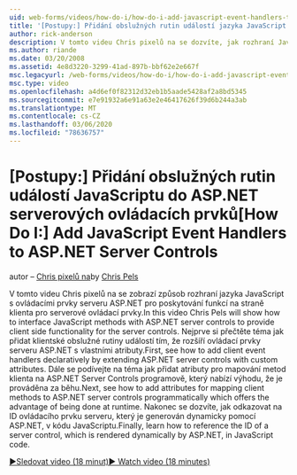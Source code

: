 ```yaml
---
uid: web-forms/videos/how-do-i/how-do-i-add-javascript-event-handlers-to-aspnet-server-controls
title: '[Postupy:] Přidání obslužných rutin událostí jazyka JavaScript do ovládacích prvků serveru ASP.NET | Microsoft Docs'
author: rick-anderson
description: V tomto videu Chris pixelů na se dozvíte, jak rozhraní JavaScript používat s ovládacími prvky serveru ASP.NET k poskytování funkcí na straně klienta pro server pro pokračování...
ms.author: riande
ms.date: 03/20/2008
ms.assetid: 4e8d3220-3299-41ad-897b-bbf62e2e667f
msc.legacyurl: /web-forms/videos/how-do-i/how-do-i-add-javascript-event-handlers-to-aspnet-server-controls
msc.type: video
ms.openlocfilehash: a4d6ef0f82312d32eb1b5aade5428af2a8bd5345
ms.sourcegitcommit: e7e91932a6e91a63e2e46417626f39d6b244a3ab
ms.translationtype: MT
ms.contentlocale: cs-CZ
ms.lasthandoff: 03/06/2020
ms.locfileid: "78636757"
---
```

# <a name="how-do-i-add-javascript-event-handlers-to-aspnet-server-controls"></a><span data-ttu-id="37059-103">[Postupy:] Přidání obslužných rutin událostí JavaScriptu do ASP.NET serverových ovládacích prvků</span><span class="sxs-lookup"><span data-stu-id="37059-103">[How Do I:] Add JavaScript Event Handlers to ASP.NET Server Controls</span></span>

<span data-ttu-id="37059-104">autor – [Chris pixelů na](https://twitter.com/chrispels)</span><span class="sxs-lookup"><span data-stu-id="37059-104">by [Chris Pels](https://twitter.com/chrispels)</span></span>

<span data-ttu-id="37059-105">V tomto videu Chris pixelů na se zobrazí způsob rozhraní jazyka JavaScript s ovládacími prvky serveru ASP.NET pro poskytování funkcí na straně klienta pro serverové ovládací prvky.</span><span class="sxs-lookup"><span data-stu-id="37059-105">In this video Chris Pels will show how to interface JavaScript methods with ASP.NET server controls to provide client side functionality for the server controls.</span></span> <span data-ttu-id="37059-106">Nejprve si přečtěte téma jak přidat klientské obslužné rutiny událostí tím, že rozšíří ovládací prvky serveru ASP.NET s vlastními atributy.</span><span class="sxs-lookup"><span data-stu-id="37059-106">First, see how to add client event handlers declaratively by extending ASP.NET server controls with custom attributes.</span></span> <span data-ttu-id="37059-107">Dále se podívejte na téma jak přidat atributy pro mapování metod klienta na ASP.NET Server Controls programově, který nabízí výhodu, že je prováděna za běhu.</span><span class="sxs-lookup"><span data-stu-id="37059-107">Next, see how to add attributes for mapping client methods to ASP.NET server controls programmatically which offers the advantage of being done at runtime.</span></span> <span data-ttu-id="37059-108">Nakonec se dozvíte, jak odkazovat na ID ovládacího prvku serveru, který je generován dynamicky pomocí ASP.NET, v kódu JavaScriptu.</span><span class="sxs-lookup"><span data-stu-id="37059-108">Finally, learn how to reference the ID of a server control, which is rendered dynamically by ASP.NET, in JavaScript code.</span></span>

[<span data-ttu-id="37059-109">&#9654;Sledovat video (18 minut)</span><span class="sxs-lookup"><span data-stu-id="37059-109">&#9654; Watch video (18 minutes)</span></span>](https://channel9.msdn.com/Blogs/ASP-NET-Site-Videos/how-do-i-add-javascript-event-handlers-to-aspnet-server-controls)
